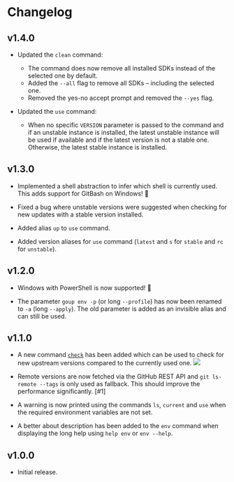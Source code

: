 # Changelog

## v1.4.0

- Updated the `clean` command:
  - The command does now remove all installed SDKs instead of the selected one by default.
  - Added the `--all` flag to remove all SDKs – including the selected one.
  - Removed the yes-no accept prompt and removed the `--yes` flag.

- Updated the `use` command:
  - When no specific `VERSION` parameter is passed to the command and if an unstable instance is installed, the latest unstable instance will be used if available and if the latest version is not a stable one. Otherwise, the latest stable instance is installed. 

## v1.3.0

- Implemented a shell abstraction to infer which shell is currently used. This adds support for GitBash on Windows! 🎉

- Fixed a bug where unstable versions were suggested when checking for new updates with a stable version installed.

- Added alias `up` to `use` command.

- Added version aliases for `use` command (`latest` and `s` for `stable` and `rc` for `unstable`).

## v1.2.0

- Windows with PowerShell is now supported! 🥳

- The parameter `goup env -p` (or long `--profile`) has now been renamed to `-a` (long `--apply`). The old parameter is added as an invisible alias and can still be used.

## v1.1.0

- A new command [`check`](https://github.com/zekroTJA/goup/blob/main/docs/commands.md#check) has been added which can be used to check for new upstream versions compared to the currently used one.
  ![](https://user-images.githubusercontent.com/16734205/236545310-b6aa6956-93c8-4b6a-b50e-27332dd52104.gif)

- Remote versions are now fetched via the GitHub REST API and `git ls-remote --tags` is only used as fallback. This should improve the performance significantly. [#1]

- A warning is now printed using the commands `ls`, `current` and `use` when the required environment variables are not set.

- A better about description has been added to the `env` command when displaying the long help using `help env` or `env --help`.


## v1.0.0

- Initial release.